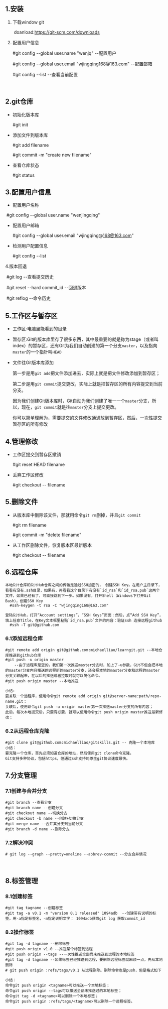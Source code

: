 

## 1.安装

1. 下载window git

   ​	doanload:<https://git-scm.com/downloads>

2. 配置用户信息

   #git config --global user.name "wenjq"	--配置用户

   #git config --global user.email "wjingqing168@163.com"	--配置邮箱

   #git config --list 	--查看当前配置

​	

## 2.git仓库

- 初始化版本库

  #git init

- 添加文件到版本库

  #git add filename

  #git commit -m "create new filename"

- 查看仓库状态

  #git status

  

  



## 3.配置用户信息

- 配置用户名称

​	#git config --global user.name "wenjingqing"

- 配置用户邮箱

  #git config --global user.email "wjingqing@168@163.com"  

- 检测用户配置信息

  #git config --list

  

  

4.版本回退

​	#git log  --查看提交历史

​	#git reset --hard commit_id --回退版本

​	#git reflog --命令历史





## 5.工作区与暂存区

- 工作区:电脑里能看到的目录

- 暂存区:Git的版本库里存了很多东西，其中最重要的就是称为stage（或者叫index）的暂存区，还有Git为我们自动创建的第一个分支`master`，以及指向`master`的一个指针叫`HEAD`

- 文件往Git版本库添加

  第一步是用`git add`把文件添加进去，实际上就是把文件修改添加到暂存区；

  第二步是用`git commit`提交更改，实际上就是把暂存区的所有内容提交到当前分支。

  因为我们创建Git版本库时，Git自动为我们创建了唯一一个`master`分支，所以，现在，`git commit`就是往`master`分支上提交更改。

  你可以简单理解为，需要提交的文件修改通通放到暂存区，然后，一次性提交暂存区的所有修改

  



## 4.管理修改

- 工作区提交到暂存区撤销

  #git reset HEAD filename

- 丢弃工作区修改

  #git checkout -- filename

  

## 5.删除文件

- 从版本库中删除该文件，那就用命令`git rm`删掉，并且`git commit`

  #git rm filename 

  #git commit -m "delete filename"

- 从工作区删除文件，恢复版本区最新版本

  #git checkout -- filename



## 6.远程仓库

```
本地Git仓库和GitHub仓库之间的传输是通过SSH加密的， 创建SSH Key。在用户主目录下，看看有没有.ssh目录，如果有，再看看这个目录下有没有`id_rsa`和`id_rsa.pub`这两个文件，如果已经有了，可直接跳到下一步。如果没有，打开Shell（Windows下打开Git Bash），创建SSH Key
  #ssh-keygen -t rsa -C "wjingqing168@163.com"

登陆GitHub，打开“Account settings”，“SSH Keys”页面：然后，点“Add SSH Key”，填上任意Title，在Key文本框里粘贴`id_rsa.pub`文件的内容：验证ssh 连接远程github
  #ssh -T git@github.com
```



### 6.1添加远程仓库

```
#git remote add origin git@github.com:michaelliao/learngit.git --本地仓库推送到github仓库
#git push -u origin master
	--由于远程库是空的，我们第一次推送master分支时，加上了-u参数，Git不但会把本地的master分支内容推送的远程新的master分支，还会把本地的master分支和远程的master分支关联起来，在以后的推送或者拉取时就可以简化命令。
#git push origin master --本地推送

小结:
要关联一个远程库，使用命令git remote add origin git@server-name:path/repo-name.git；
关联后，使用命令git push -u origin master第一次推送master分支的所有内容；
此后，每次本地提交后，只要有必要，就可以使用命令git push origin master推送最新修改；
```



### 6.2从远程仓库克隆

```
#git clone git@github.com:michaelliao/gitskills.git -- 克隆一个本地库
小结：
要克隆一个仓库，首先必须知道仓库的地址，然后使用git clone命令克隆。
Git支持多种协议，包括https，但通过ssh支持的原生git协议速度最快。
```



## 7.分支管理

### 7.1创建与合并分支

```
#git branch --查看分支
#git branch name --创建分支
#git checkout name --切换分支
#git checkout -b name --创建+切换分支
#git merge name --合并某分支到当前分支
#git branch -d name --删除分支

```

### 7.2解决冲突

```
# git log --graph --pretty=oneline --abbrev-commit --分支合并情况
```

​	

## 8.标签管理

### 8.1创建标签

```
#git tag tagname --创建标签
#git tag -a v0.1 -m "version 0.1 released" 1094adb  --创建带有说明的标签，用-a指定标签名，-m指定说明文字： 1094adb获取git log 获取commit_id

```



### 8.2操作标签

```
#git tag -d tagname --删除标签
#git push origin v1.0 --推送某个标签到远程
#git push origin --tags --一次性推送全部尚未推送到远程的本地标签
#git tag -d tagname --如果标签已经推送到远程，要删除远程标签就麻烦一点，先从本地删除
# git push origin :refs/tags/v0.1 从远程删除。删除命令也是push，但是格式如下

小结：
命令git push origin <tagname>可以推送一个本地标签；
命令git push origin --tags可以推送全部未推送过的本地标签；
命令git tag -d <tagname>可以删除一个本地标签；
命令git push origin :refs/tags/<tagname>可以删除一个远程标签。
```











